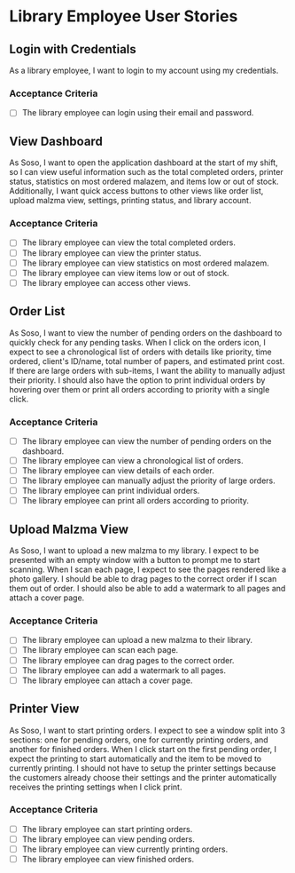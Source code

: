 # Library Employee User Stories

## Login with Credentials

As a library employee, I want to login to my account using my credentials.

### Acceptance Criteria

- [ ] The library employee can login using their email and password.

## View Dashboard

As Soso, I want to open the application dashboard at the start of my shift, so I can view useful information such as the total completed orders, printer status, statistics on most ordered malazem, and items low or out of stock. Additionally, I want quick access buttons to other views like order list, upload malzma view, settings, printing status, and library account.

### Acceptance Criteria

- [ ] The library employee can view the total completed orders.
- [ ] The library employee can view the printer status.
- [ ] The library employee can view statistics on most ordered malazem.
- [ ] The library employee can view items low or out of stock.
- [ ] The library employee can access other views.

## Order List

As Soso, I want to view the number of pending orders on the dashboard to quickly check for any pending tasks. When I click on the orders icon, I expect to see a chronological list of orders with details like priority, time ordered, client's ID/name, total number of papers, and estimated print cost. If there are large orders with sub-items, I want the ability to manually adjust their priority. I should also have the option to print individual orders by hovering over them or print all orders according to priority with a single click.

### Acceptance Criteria

- [ ] The library employee can view the number of pending orders on the dashboard.
- [ ] The library employee can view a chronological list of orders.
- [ ] The library employee can view details of each order.
- [ ] The library employee can manually adjust the priority of large orders.
- [ ] The library employee can print individual orders.
- [ ] The library employee can print all orders according to priority.

## Upload Malzma View

As Soso, I want to upload a new malzma to my library. I expect to be presented with an empty window with a button to prompt me to start scanning. When I scan each page, I expect to see the pages rendered like a photo gallery. I should be able to drag pages to the correct order if I scan them out of order. I should also be able to add a watermark to all pages and attach a cover page.

### Acceptance Criteria

- [ ] The library employee can upload a new malzma to their library.
- [ ] The library employee can scan each page.
- [ ] The library employee can drag pages to the correct order.
- [ ] The library employee can add a watermark to all pages.
- [ ] The library employee can attach a cover page.

## Printer View

As Soso, I want to start printing orders. I expect to see a window split into 3 sections: one for pending orders, one for currently printing orders, and another for finished orders. When I click start on the first pending order, I expect the printing to start automatically and the item to be moved to currently printing. I should not have to setup the printer settings because the customers already choose their settings and the printer automatically receives the printing settings when I click print.

### Acceptance Criteria

- [ ] The library employee can start printing orders.
- [ ] The library employee can view pending orders.
- [ ] The library employee can view currently printing orders.
- [ ] The library employee can view finished orders.